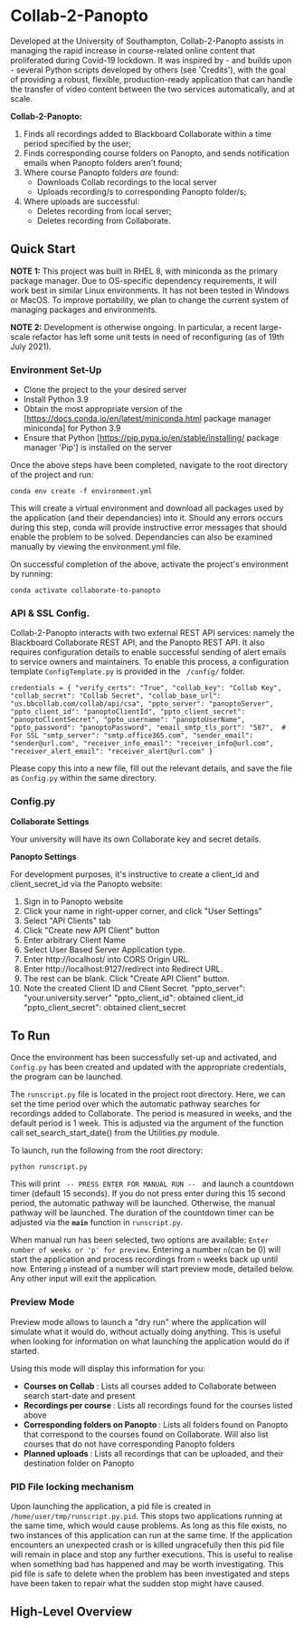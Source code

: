 # Collab-2-Panopto

Developed at the University of Southampton, Collab-2-Panopto assists in managing the rapid increase in course-related 
online content that proliferated during Covid-19 lockdown. It was inspired by - and builds upon - several Python scripts 
developed by others (see 'Credits'), with the goal of providing a robust, flexible, production-ready application
that can handle the transfer of video content between the two services automatically, and at scale.  

<b>Collab-2-Panopto:</b>
1. Finds all recordings added to Blackboard Collaborate within a time period specified by the user;
2. Finds corresponding course folders on Panopto, and sends notification emails when Panopto folders aren't found;
3. Where course Panopto folders <i>are</i> found:
    * Downloads Collab recordings to the local server
    * Uploads recording/s to corresponding Panopto folder/s;
4. Where uploads are successful:
    * Deletes recording from local server;
    * Deletes recording from Collaborate.

## Quick Start

<b>NOTE 1:</b> This project was built in RHEL 8, with miniconda as the primary package manager. Due to OS-specific 
dependency requirements, it will work best in similar Linux environments. It has not been tested 
in Windows or MacOS. To improve portability, we plan to change the current system
of managing packages and environments. 

<b>NOTE 2:</b> Development is otherwise ongoing. In particular, a recent large-scale refactor has left some unit tests 
in need of reconfiguring (as of 19th July 2021).

### Environment Set-Up 

* Clone the project to the your desired server
* Install Python 3.9
* Obtain the most appropriate version of the [https://docs.conda.io/en/latest/miniconda.html package manager miniconda] for Python 3.9
* Ensure that Python [https://pip.pypa.io/en/stable/installing/ package manager 'Pip'] is installed on the server 

Once the above steps have been completed, navigate to the root directory of the project and run:

`conda env create -f environment.yml`

This will create a virtual environment and download all packages used by the application (and their dependancies) into it. Should any errors occurs during this step, conda will provide instructive error messages that should enable the problem to be solved. Dependancies can also be examined manually by viewing the environment.yml file.

On successful completion of the above, activate the project's environment by running:

`conda activate collaborate-to-panopto`

### API & SSL Config.

Collab-2-Panopto interacts with two external REST API services: namely the Blackboard Collaborate REST API, and the Panopto 
REST API. It also requires configuration details to enable successful sending of alert emails to service owners and maintainers. 
To enable this process, a configuration template <code>ConfigTemplate.py</code> is provided in the <code> /config/</code> folder. 

`credentials = {
    "verify_certs": "True",
    "collab_key": "Collab Key",
    "collab_secret": "Collab Secret",
    "collab_base_url": "us.bbcollab.com/collab/api/csa",
    "ppto_server": "panoptoServer",
    "ppto_client_id": "panoptoClientId",
    "ppto_client_secret": "panoptoClientSecret",
    "ppto_username": "panoptoUserName",
    "ppto_password": "panoptoPassword",
    "email_smtp_tls_port": "587",  # For SSL
    "smtp_server": "smtp.office365.com",
    "sender_email": "sender@url.com",
    "receiver_info_email": "receiver_info@url.com",
    "receiver_alert_email": "receiver_alert@url.com"
  }`

Please copy this into a new file, fill out the relevant details, and save the file as <code>Config.py</code> within the same directory.

### Config.py

<b> Collaborate Settings </b>

Your university will have its own Collaborate key and secret details. 

<b> Panopto Settings </b>

For development purposes, it's instructive to create a client_id and client_secret_id via the Panopto website:

1. Sign in to Panopto website
2. Click your name in right-upper corner, and click "User Settings"
3. Select "API Clients" tab
4. Click "Create new API Client" button
5. Enter arbitrary Client Name
6. Select User Based Server Application type.
7. Enter <html>http://localhost/ into CORS Origin URL.
8. Enter <html>http://localhost:9127/redirect into Redirect URL.
9. The rest can be blank. Click "Create API Client" button.
10. Note the created Client ID and Client Secret.
  "ppto_server": "your.university.server"
  "ppto_client_id": obtained client_id
  "ppto_client_secret": obtained client_secret
    

## To Run
   
Once the environment has been successfully set-up and activated, and <code>Config.py</code> has been created and updated with the appropriate credentials, the program can be launched.

The <code>runscript.py</code> file is located in the project root directory. Here, we can set the time period over which the automatic pathway searches for recordings added to Collaborate. The period is measured in weeks, and the default period is 1 week. This is adjusted via the argument of the function call set_search_start_date() from the Utilities.py module. 

To launch, run the following from the root directory:

 ```python runscript.py```

This will print <code> -- PRESS ENTER FOR MANUAL RUN -- </code> and launch a countdown timer (default 15 seconds). If you do not press enter during this 15 second period, the automatic pathway will be launched. Otherwise, the manual pathway will be launched. The duration of the countdown timer can be adjusted via the <code>__main__</code> function in <code>runscript.py</code>.

When manual run has been selected, two options are available: <code>Enter number of weeks or 'p' for preview</code>. Entering a number <code>n</code>(can be 0) will start the application and process recordings from <code>n</code> weeks back up until now. Entering <code>p</code> instead of a number will start preview mode, detailed below. Any other input will exit the application.


### Preview Mode

Preview mode allows to launch a "dry run" where the application will simulate what it would do, without actually doing anything. This is useful when looking for information on what launching the application would do if started.

Using this mode will display this information for you: 
   * <b>Courses on Collab</b> : Lists all courses added to Collaborate between search start-date and present 
   * <b> Recordings per course </b> : Lists all recordings found for the courses listed above
   * <b> Corresponding folders on Panopto </b>: Lists all folders found on Panopto that correspond to the courses found on Collaborate. Will also list courses that do not have corresponding Panopto folders
   * <b> Planned uploads </b>: Lists all recordings that can be uploaded, and their destination folder on Panopto



### PID File locking mechanism 

Upon launching the application, a pid file is created in <code>/home/user/tmp/runscript.py.pid</code>. This stops two applications running at the same time, which would cause problems. As long as this file exists, no two instances of this application can run at the same time. If the application encounters an unexpected crash or is killed ungracefully then this pid file will remain in place and stop any further executions. This is useful to realise when something bad has happened and may be worth investigating. This pid file is safe to delete when the problem has been investigated and steps have been taken to repair what the sudden stop might have caused.


## High-Level Overview 






